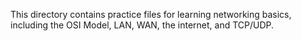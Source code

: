 This directory contains practice files for learning networking basics, including
the OSI Model, LAN, WAN, the internet, and TCP/UDP.